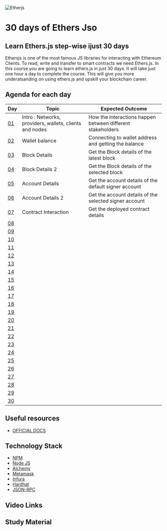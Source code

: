 ![Etherjs](https://github.com/PriyathamVarma/30-days-of-EthersJS/blob/main/EthersJS.png)
# 30 days of Ethers Jso
## Learn Ethers.js step-wise ijust 30 days

Ethersjs is one of the most famous JS libraries for interacting with Ethereum Clients. To read, write and transfer to smart contracts we need Ethers.js. In this course you are going to learn ethers.js in just 30 days. It will take just one hour a day to complete the course. This will give you more underatsanding on using ethers.js and upskill your blockchain career. 

## Agenda for each day

| Day | Topic | Expected Outcome |
|-|-|-|
| [01](https://github.com/PriyathamVarma/30-days-of-EthersJS/tree/main/Day_01) | Intro : Networks, providers, wallets, clients and nodes | How the interactions happen between different stakeholders |
| [02](https://github.com/PriyathamVarma/30-days-of-EthersJS/tree/main/Day_02) | Wallet balance | Connecting to wallet address and getting the balance |
| [03](https://github.com/PriyathamVarma/30-days-of-EthersJS/tree/main/Day_03) | Block Details | Get the Block details of the latest block |
| [04](https://github.com/PriyathamVarma/30-days-of-EthersJS/tree/main/Day_04) | Block Details 2| Get the Block details of the selected block |
| [05](https://github.com/PriyathamVarma/30-days-of-EthersJS/tree/main/Day_05) | Account Details | Get the account details of the default signer account |
| [06](https://github.com/PriyathamVarma/30-days-of-EthersJS/tree/main/Day_06) | Account Details 2| Get the account details of the selected signer account |
| [07](https://github.com/PriyathamVarma/30-days-of-EthersJS/tree/main/Day_07) | Contract Interaction| Get the deployed contract details|
| [08](https://github.com/PriyathamVarma/30-days-of-EthersJS/tree/main/Day_08) | | |
| [09](https://github.com/PriyathamVarma/30-days-of-EthersJS/tree/main/Day_09) | | |
| [10](https://github.com/PriyathamVarma/30-days-of-EthersJS/tree/main/Day_10) | | |
| [11](https://github.com/PriyathamVarma/30-days-of-EthersJS/tree/main/Day_11) | | |
| [12](https://github.com/PriyathamVarma/30-days-of-EthersJS/tree/main/Day_12) | | |
| [13](https://github.com/PriyathamVarma/30-days-of-EthersJS/tree/main/Day_13) | | |
| [14](https://github.com/PriyathamVarma/30-days-of-EthersJS/tree/main/Day_14) | | |
| [15](https://github.com/PriyathamVarma/30-days-of-EthersJS/tree/main/Day_15) | | |
| [16](https://github.com/PriyathamVarma/30-days-of-EthersJS/tree/main/Day_16) | | |
| [17](https://github.com/PriyathamVarma/30-days-of-EthersJS/tree/main/Day_17) | | |
| [18](https://github.com/PriyathamVarma/30-days-of-EthersJS/tree/main/Day_18) | | |
| [19](https://github.com/PriyathamVarma/30-days-of-EthersJS/tree/main/Day_19) | | |
| [20](https://github.com/PriyathamVarma/30-days-of-EthersJS/tree/main/Day_20) | | |
| [21](https://github.com/PriyathamVarma/30-days-of-EthersJS/tree/main/Day_21) | | |
| [22](https://github.com/PriyathamVarma/30-days-of-EthersJS/tree/main/Day_22) | | |
| [23](https://github.com/PriyathamVarma/30-days-of-EthersJS/tree/main/Day_23) | | |
| [24](https://github.com/PriyathamVarma/30-days-of-EthersJS/tree/main/Day_24) | | |
| [25](https://github.com/PriyathamVarma/30-days-of-EthersJS/tree/main/Day_25) | | |
| [26](https://github.com/PriyathamVarma/30-days-of-EthersJS/tree/main/Day_26) | | |
| [27](https://github.com/PriyathamVarma/30-days-of-EthersJS/tree/main/Day_27) | | |
| [28](https://github.com/PriyathamVarma/30-days-of-EthersJS/tree/main/Day_28) | | |
| [29](https://github.com/PriyathamVarma/30-days-of-EthersJS/tree/main/Day_29) | | |
| [30](https://github.com/PriyathamVarma/30-days-of-EthersJS/tree/main/Day_30) | | |

## Useful resources

- [OFFICIAL DOCS](https://docs.ethers.io/v5/getting-started/)

## Technology Stack

- [NPM](https://www.npmjs.com/)
- [Node JS](https://nodejs.org/en/)
- [Alchemy](https://www.alchemy.com/)
- [Metamask](https://metamask.zendesk.com/hc/en-us)
- [Infura](https://infura.io/)
- [Hardhat](https://hardhat.org/hardhat-runner/docs/getting-started#overview)
- [JSON-RPC](https://www.jsonrpc.org/)

## Video Links

## Study Material

